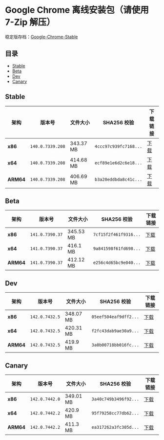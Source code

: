 # Google Chrome 离线安装包（请使用 7-Zip 解压）
稳定版存档：[Google-Chrome-Stable](https://github.com/wuyangdaily/chrome_installer/releases)

## 目录

- [Stable](#stable)
- [Beta](#beta)
- [Dev](#dev)
- [Canary](#canary)

## Stable

| 架构 | 版本号 | 文件大小 | SHA256 校验 | 下载链接 |
|------|--------|----------|-------------|----------|
| **x86** | `140.0.7339.208` | 343.37 MB | `4ccc97c939fc7168...` | [下载](https://dl.google.com/release2/chrome/br4sgfey53ocxyz36zfh6p6oy4_140.0.7339.208/140.0.7339.208_chrome_installer_uncompressed.exe) |
| **x64** | `140.0.7339.208` | 414.68 MB | `ecf89e1e6d2c6e18...` | [下载](https://dl.google.com/release2/chrome/ac3nic2ahkdg3nwp2cxz7lbucyma_140.0.7339.208/140.0.7339.208_chrome_installer_uncompressed.exe) |
| **ARM64** | `140.0.7339.208` | 406.69 MB | `b3a20eddbda8c41c...` | [下载](https://dl.google.com/release2/chrome/gwvieopx7purdu7szpiyjqokoy_140.0.7339.208/140.0.7339.208_chrome_installer_uncompressed.exe) |

## Beta

| 架构 | 版本号 | 文件大小 | SHA256 校验 | 下载链接 |
|------|--------|----------|-------------|----------|
| **x86** | `141.0.7390.37` | 345.53 MB | `7cf15f2f461f9316...` | [下载](https://dl.google.com/release2/chrome/ad2pwxgnkhyu5vrkquoq6cw5edoq_141.0.7390.37/141.0.7390.37_chrome_installer_uncompressed.exe) |
| **x64** | `141.0.7390.37` | 416.1 MB | `9a841598f61fd698...` | [下载](https://dl.google.com/release2/chrome/aceb3ppo4a6c3gvyaxoqqodfifja_141.0.7390.37/141.0.7390.37_chrome_installer_uncompressed.exe) |
| **ARM64** | `141.0.7390.37` | 412.12 MB | `e256c4d65bc9e040...` | [下载](https://dl.google.com/release2/chrome/nq6rbpfy7kkuzeqqx4z3c47x2u_141.0.7390.37/141.0.7390.37_chrome_installer_uncompressed.exe) |

## Dev

| 架构 | 版本号 | 文件大小 | SHA256 校验 | 下载链接 |
|------|--------|----------|-------------|----------|
| **x86** | `142.0.7432.5` | 348.07 MB | `05eef504eaf9dff2...` | [下载](https://dl.google.com/release2/chrome/icp6yotunsky5iwn2cfjqskj24_142.0.7432.5/142.0.7432.5_chrome_installer_uncompressed.exe) |
| **x64** | `142.0.7432.5` | 420.31 MB | `f2fc43dab9ae30a9...` | [下载](https://dl.google.com/release2/chrome/elmspqespksaczks6fr6jwizwu_142.0.7432.5/142.0.7432.5_chrome_installer_uncompressed.exe) |
| **ARM64** | `142.0.7432.5` | 419.9 MB | `3a0b00718bb016fc...` | [下载](https://dl.google.com/release2/chrome/jjqbpx6x4trwuy56l6nrsumuhm_142.0.7432.5/142.0.7432.5_chrome_installer_uncompressed.exe) |

## Canary

| 架构 | 版本号 | 文件大小 | SHA256 校验 | 下载链接 |
|------|--------|----------|-------------|----------|
| **x86** | `142.0.7442.0` | 349.01 MB | `3a40c749b3496f92...` | [下载](https://dl.google.com/release2/chrome/b54bs4qw4rzsepyfskqrwd5kja_142.0.7442.0/142.0.7442.0_chrome_installer_uncompressed.exe) |
| **x64** | `142.0.7442.2` | 420.9 MB | `95f79258cc77db62...` | [下载](https://dl.google.com/release2/chrome/bzbxmqimslkvosngzzpuhti3nm_142.0.7442.2/142.0.7442.2_chrome_installer_uncompressed.exe) |
| **ARM64** | `142.0.7442.2` | 411.3 MB | `ea317262a3fc305d...` | [下载](https://dl.google.com/release2/chrome/on7bi273xf3jyv6nym3wuoejpm_142.0.7442.2/142.0.7442.2_chrome_installer_uncompressed.exe) |

